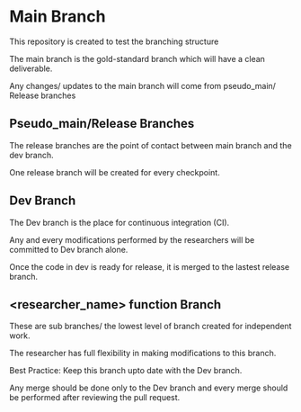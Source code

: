 # Main Branch
This repository is created to test the branching structure

The main branch is the gold-standard branch which will have a clean deliverable.

Any changes/ updates to the main branch will come from pseudo_main/ Release branches

## Pseudo_main/Release Branches

The release branches are the point of contact between main branch and the dev branch.

One release branch will be created for every checkpoint.

## Dev Branch

The Dev branch is the place for continuous integration (CI). 

Any and every modifications performed by the researchers will be committed to Dev branch alone. 

Once the code in dev is ready for release, it is merged to the lastest release branch. 

## <researcher_name> function Branch

These are sub branches/ the lowest level of branch created for independent work.

The researcher has full flexibility in making modifications to this branch. 

Best Practice: Keep this branch upto date with the Dev branch. 

Any merge should be done only to the Dev branch and every merge should be performed after reviewing the pull request. 

